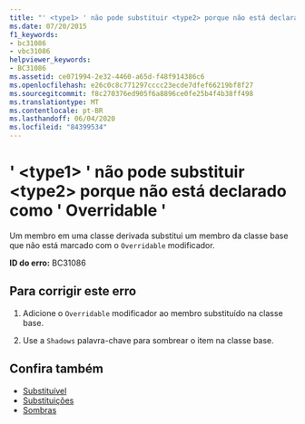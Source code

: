 ```yaml
---
title: "' <type1> ' não pode substituir <type2> porque não está declarado como ' Overridable '"
ms.date: 07/20/2015
f1_keywords:
- bc31086
- vbc31086
helpviewer_keywords:
- BC31086
ms.assetid: ce071994-2e32-4460-a65d-f48f914386c6
ms.openlocfilehash: e26c0c8c771297cccc23ecde7dfef66219bf8f27
ms.sourcegitcommit: f8c270376ed905f6a8896ce0fe25b4f4b38ff498
ms.translationtype: MT
ms.contentlocale: pt-BR
ms.lasthandoff: 06/04/2020
ms.locfileid: "84399534"
---
```

# <a name="type1-cannot-override-type2-because-it-is-not-declared-overridable"></a>' \<type1> ' não pode substituir \<type2> porque não está declarado como ' Overridable '
Um membro em uma classe derivada substitui um membro da classe base que não está marcado com o `Overridable` modificador.  
  
 **ID do erro:** BC31086  
  
## <a name="to-correct-this-error"></a>Para corrigir este erro  
  
1. Adicione o `Overridable` modificador ao membro substituído na classe base.  
  
2. Use a `Shadows` palavra-chave para sombrear o item na classe base.  
  
## <a name="see-also"></a>Confira também

- [Substituível](../language-reference/modifiers/overridable.md)
- [Substituições](../language-reference/modifiers/overrides.md)
- [Sombras](../language-reference/modifiers/shadows.md)

